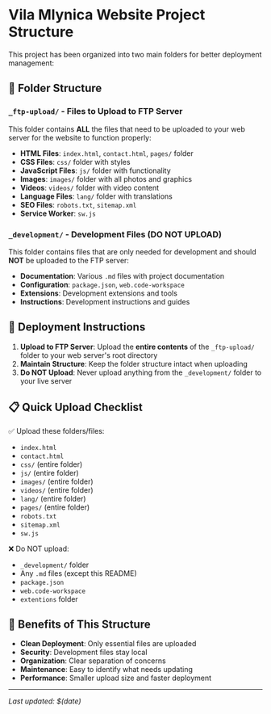# Vila Mlynica Website Project Structure

This project has been organized into two main folders for better deployment management:

## 📁 Folder Structure

### `_ftp-upload/` - Files to Upload to FTP Server
This folder contains **ALL** the files that need to be uploaded to your web server for the website to function properly:

- **HTML Files**: `index.html`, `contact.html`, `pages/` folder
- **CSS Files**: `css/` folder with styles
- **JavaScript Files**: `js/` folder with functionality
- **Images**: `images/` folder with all photos and graphics
- **Videos**: `videos/` folder with video content
- **Language Files**: `lang/` folder with translations
- **SEO Files**: `robots.txt`, `sitemap.xml`
- **Service Worker**: `sw.js`

### `_development/` - Development Files (DO NOT UPLOAD)
This folder contains files that are only needed for development and should **NOT** be uploaded to the FTP server:

- **Documentation**: Various `.md` files with project documentation
- **Configuration**: `package.json`, `web.code-workspace`
- **Extensions**: Development extensions and tools
- **Instructions**: Development instructions and guides

## 🚀 Deployment Instructions

1. **Upload to FTP Server**: Upload the **entire contents** of the `_ftp-upload/` folder to your web server's root directory
2. **Maintain Structure**: Keep the folder structure intact when uploading
3. **Do NOT Upload**: Never upload anything from the `_development/` folder to your live server

## 📋 Quick Upload Checklist

✅ Upload these folders/files:
- `index.html`
- `contact.html`
- `css/` (entire folder)
- `js/` (entire folder)
- `images/` (entire folder)
- `videos/` (entire folder)
- `lang/` (entire folder)
- `pages/` (entire folder)
- `robots.txt`
- `sitemap.xml`
- `sw.js`

❌ Do NOT upload:
- `_development/` folder
- Any `.md` files (except this README)
- `package.json`
- `web.code-workspace`
- `extentions` folder

## 🔧 Benefits of This Structure

- **Clean Deployment**: Only essential files are uploaded
- **Security**: Development files stay local
- **Organization**: Clear separation of concerns
- **Maintenance**: Easy to identify what needs updating
- **Performance**: Smaller upload size and faster deployment

---
*Last updated: $(date)*
